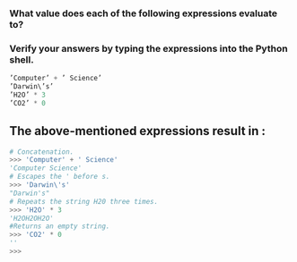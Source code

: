 ### What value does each of the following expressions evaluate to? 
### Verify your answers by typing the expressions into the Python shell.

```python
’Computer’ + ’ Science’
’Darwin\’s’
’H2O’ * 3
’CO2’ * 0
```
## The above-mentioned expressions result in :

```python
# Concatenation.
>>> 'Computer' + ' Science'
'Computer Science'
# Escapes the ' before s.
>>> 'Darwin\'s'
"Darwin's"
# Repeats the string H20 three times.
>>> 'H2O' * 3
'H2OH2OH2O'
#Returns an empty string.
>>> 'CO2' * 0
''
>>> 
```
